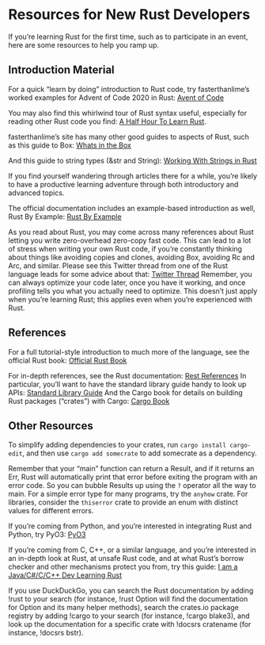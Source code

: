 # Resources for New Rust Developers

If you’re learning Rust for the first time, such as to participate in an event, here are some resources to help you ramp up.

## Introduction Material

For a quick “learn by doing” introduction to Rust code, try fasterthanlime’s worked examples for Advent of Code 2020 in Rust: [Avent of Code](https://fasterthanli.me/series/advent-of-code-2020)

You may also find this whirlwind tour of Rust syntax useful, especially for reading other Rust code you find: [A Half Hour To Learn Rust](https://fasterthanli.me/articles/a-half-hour-to-learn-rust).

fasterthanlime’s site has many other good guides to aspects of Rust, such as this guide to Box: [Whats in the Box](https://fasterthanli.me/articles/whats-in-the-box)

And this guide to string types (&str and String): [Working With Strings in Rust](https://fasterthanli.me/articles/working-with-strings-in-rust)

If you find yourself wandering through articles there for a while, you’re likely to have a productive learning adventure through both introductory and advanced topics.

The official documentation includes an example-based introduction as well, Rust By Example: [Rust By Example](https://doc.rust-lang.org/stable/rust-by-example/index.html)

As you read about Rust, you may come across many references about Rust letting you write zero-overhead zero-copy fast code. This can lead to a lot of stress when writing your own Rust code, if you’re constantly thinking about things like avoiding copies and clones, avoiding Box, avoiding Rc and Arc, and similar. Please see this Twitter thread from one of the Rust language leads for some advice about that: [Twitter Thread](https://twitter.com/josh_triplett/status/1316634750669344768)
Remember, you can always optimize your code later, once you have it working, and once profiling tells you what you actually need to optimize. This doesn’t just apply when you’re learning Rust; this applies even when you’re experienced with Rust.

## References

For a full tutorial-style introduction to much more of the language, see the official Rust book: [Official Rust Book](https://doc.rust-lang.org/stable/book/index.html)

For in-depth references, see the Rust documentation: [Rest References](https://doc.rust-lang.org/stable/)
In particular, you’ll want to have the standard library guide handy to look up APIs: [Standard Library Guide](https://doc.rust-lang.org/stable/std/index.html)
And the Cargo book for details on building Rust packages (“crates”) with Cargo: [Cargo Book](https://doc.rust-lang.org/stable/cargo/index.html)

## Other Resources

To simplify adding dependencies to your crates, run `cargo install cargo-edit`, and then use `cargo add somecrate` to add somecrate as a dependency.

Remember that your “main” function can return a Result, and if it returns an Err, Rust will automatically print that error before exiting the program with an error code. So you can bubble Results up using the `?` operator all the way to main. For a simple error type for many programs, try the `anyhow` crate. For libraries, consider the `thiserror` crate to provide an enum with distinct values for different errors.

If you’re coming from Python, and you’re interested in integrating Rust and Python, try PyO3: [PyO3](https://pyo3.rs/)

If you’re coming from C, C++, or a similar language, and you’re interested in an in-depth look at Rust, at unsafe Rust code, and at what Rust’s borrow checker and other mechanisms protect you from, try this guide: [I am a Java/C#/C/C++ Dev Learning Rust](https://fasterthanli.me/articles/i-am-a-java-csharp-c-or-cplusplus-dev-time-to-do-some-rust)

If you use DuckDuckGo, you can search the Rust documentation by adding !rust to your search (for instance, !rust Option will find the documentation for Option and its many helper methods), search the crates.io package registry by adding !cargo to your search (for instance, !cargo blake3), and look up the documentation for a specific crate with !docsrs cratename (for instance, !docsrs bstr).
